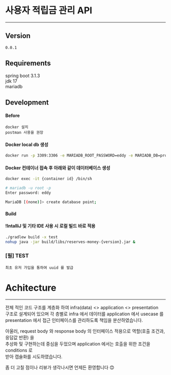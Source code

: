 # 사용자 적립금 관리 API

---

## Version
`0.0.1`

## Requirements

spring boot 3.1.3 \
jdk 17 \
mariadb

## Development

#### Before
```
docker 설치
postman 사용을 권장
```



#### Docker local db 생성
```bash
docker run -p 3309:3306 -e MARIADB_ROOT_PASSWORD=eddy -e MARIADB_DB=prototype --name reserves-money -d mariadb;
```

#### Docker 컨테이너 접속 후 아래와 같이 데이터베이스 생성
```bash
docker exec -it {container id} /bin/sh

# mariadb -u root -p
Enter password: eddy

MariaDB [(none)]> create database point;
```

#### Build
#### !IntalliJ 및 기타 IDE 사용 시 로컬 빌드 바로 적용
```bash
./gradlew build -x test
nohup java -jar build/libs/reserves-money-{version}.jar &
```

### [필] TEST
```
최초 유저 가입을 통하여 uuid 를 발급
```

# Achitecture

---

전체 적인 코드 구조를 계층화 하여 infra(data) <> application <> presentation \
구조로 설계되어 있으며 각 층별로 infra 에서 데이터를 application 에서 usecase 를 \
presentation 에서 접근 인터페이스를 관리하도록 책임을 분산하였습니다.

아울러, request body 와 response body 의 인터페이스 적용으로 역할(호출 조건과, 응답값 반환) 을 \
추상화 및 구현하는데 중심을 두었으며 application 에서는 호출을 위한 조건을 conditions 로 \
받아 캡슐화를 시도하였습니다.

좀 더 고칠 점이나 리뷰가 생각나시면 언제든 환영합니다 😊

